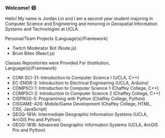 ### Welcome! 😄
Hello! My name is Jordan Lin and I am a second year student majoring in Computer Science and Engineering and minoring in Geospatial Information Systems and Technologies at UCLA. 

Personal/Team Projects (Language(s)/Framework)
  - Twitch Moderator Bot (Node.js)
  - Bruin Bites (React.js)


Classes Repositories were Provided For (Institution, Language(s)/Framework)
  - COM-SCI-31: Introduction to Computer Science I  (UCLA, C++)
  - EC-ENGR-3: Introduction to Electrical Engineering (UCLA, Arduino)
  - COMPSCI-1: Introduction to Computer Science 1 (Chaffey College, C++)
  - COMPSCI-2: Introduction to Computer Science 2 (Chaffey College, C++)
  - CISPROG-5: Programming with Python (Chaffey College, Python)
  - CISGAME-420: Mobile/Game Development (Chaffey College, HTML, CSS, JavaScript)
  - GEOG-181A: Intermediate Geographic Information Systems (UCLA, ArcGIS Pro and Python)
  - GEOG-181B: Advanced Geographic Information Systems (UCLA, ArcGIS Pro and Python)
<!--
**jardondaful/jardondaful** is a ✨ _special_ ✨ repository because its `README.md` (this file) appears on your GitHub profile.

Here are some ideas to get you started:

- 🔭 I’m currently working on ...
- 🌱 I’m currently learning ...
- 👯 I’m looking to collaborate on ...
- 🤔 I’m looking for help with ...
- 💬 Ask me about ...
- 📫 How to reach me: ...
- 😄 Pronouns: ...
- ⚡ Fun fact: ...
-->
